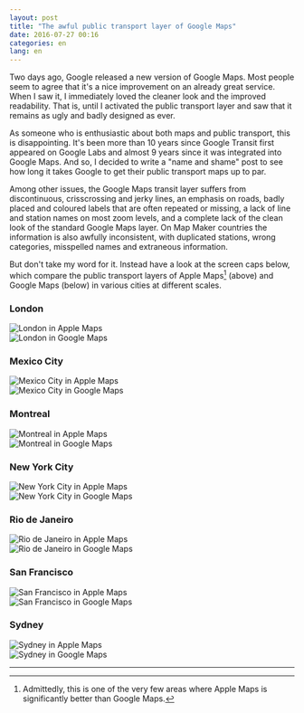 ```yaml
---
layout: post
title: "The awful public transport layer of Google Maps"
date: 2016-07-27 00:16
categories: en
lang: en
---
```


Two days ago, Google released a new version of Google Maps. Most people seem to agree that it's a nice improvement on an already great service. When I saw it, I immediately loved the cleaner look and the improved readability. That is, until I activated the public transport layer and saw that it remains as ugly and badly designed as ever.

As someone who is enthusiastic about both maps and public transport, this is disappointing. It's been more than 10 years since Google Transit first appeared on Google Labs and almost 9 years since it was integrated into Google Maps. And so, I decided to write a "name and shame" post to see how long it takes Google to get their public transport maps up to par.

Among other issues, the Google Maps transit layer suffers from discontinuous, crisscrossing and jerky lines, an emphasis on roads, badly placed and coloured labels that are often repeated or missing, a lack of line and station names on most zoom levels, and a complete lack of the clean look of the standard Google Maps layer. On Map Maker countries the information is also awfully inconsistent, with duplicated stations, wrong categories, misspelled names and extraneous information.

But don't take my word for it. Instead have a look at the screen caps below, which compare the public transport layers of Apple Maps[^1] (above) and Google Maps (below) in various cities at different scales.

### London

<img src="{{ site.baseurl }}/img/blog/london-apple.png" class="img-responsive center-block" alt="London in Apple Maps">
<br />
<img src="{{ site.baseurl }}/img/blog/london-google.png" class="img-responsive center-block" alt="London in Google Maps">

### Mexico City

<img src="{{ site.baseurl }}/img/blog/mexico-city-apple.png" class="img-responsive center-block" alt="Mexico City in Apple Maps">
<br />
<img src="{{ site.baseurl }}/img/blog/mexico-city-google.png" class="img-responsive center-block" alt="Mexico City in Google Maps">

### Montreal

<img src="{{ site.baseurl }}/img/blog/montreal-apple.png" class="img-responsive center-block" alt="Montreal in Apple Maps">
<br />
<img src="{{ site.baseurl }}/img/blog/montreal-google.png" class="img-responsive center-block" alt="Montreal in Google Maps">

### New York City

<img src="{{ site.baseurl }}/img/blog/new-york-apple.png" class="img-responsive center-block" alt="New York City in Apple Maps">
<br />
<img src="{{ site.baseurl }}/img/blog/new-york-google.png" class="img-responsive center-block" alt="New York City in Google Maps">

### Rio de Janeiro

<img src="{{ site.baseurl }}/img/blog/rio-apple.png" class="img-responsive center-block" alt="Rio de Janeiro in Apple Maps">
<br />
<img src="{{ site.baseurl }}/img/blog/rio-google.png" class="img-responsive center-block" alt="Rio de Janeiro in Google Maps">

### San Francisco

<img src="{{ site.baseurl }}/img/blog/san-francisco-apple.png" class="img-responsive center-block" alt="San Francisco in Apple Maps">
<br />
<img src="{{ site.baseurl }}/img/blog/san-francisco-google.png" class="img-responsive center-block" alt="San Francisco in Google Maps">

### Sydney

<img src="{{ site.baseurl }}/img/blog/sydney-apple.png" class="img-responsive center-block" alt="Sydney in Apple Maps">
<br />
<img src="{{ site.baseurl }}/img/blog/sydney-google.png" class="img-responsive center-block" alt="Sydney in Google Maps">

----

[^1]: Admittedly, this is one of the very few areas where Apple Maps is significantly better than Google Maps.